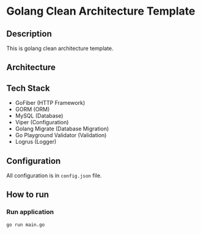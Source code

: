 # Golang Clean Architecture Template

## Description

This is golang clean architecture template.

## Architecture

## Tech Stack

- GoFiber (HTTP Framework)
- GORM (ORM)
- MySQL (Database)
- Viper (Configuration)
- Golang Migrate (Database Migration)
- Go Playground Validator (Validation)
- Logrus (Logger)

## Configuration

All configuration is in `config.json` file.

## How to run

### Run application

```bash
go run main.go
```